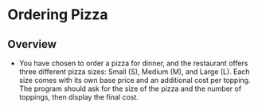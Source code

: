 # Ordering Pizza

## Overview
- You have chosen to order a pizza for dinner, and the restaurant offers three different pizza sizes: Small (S), Medium (M), and Large (L). Each size comes with its own base price and an additional cost per topping. The program should ask for the size of the pizza and the number of toppings, then display the final cost.